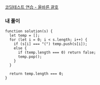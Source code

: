 [코딩테스트 연습 - 올바른 괄호](https://school.programmers.co.kr/learn/courses/30/lessons/12909)


### 내 풀이

```
function solution(s) {
  let temp = [];
  for (let i = 0; i < s.length; i++) {
    if (s[i] === "(") temp.push(s[i]);
    else {
      if (temp.length === 0) return false;
      temp.pop();
    }
  }

  return temp.length === 0;
}
```